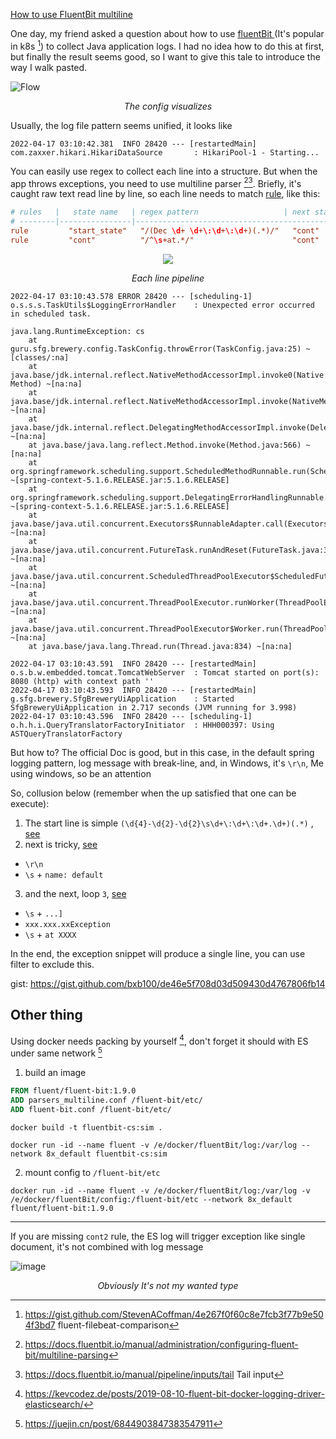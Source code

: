 [How to use FluentBit multiline](https://github.com/bxb100/blog/issues/15)

One day, my friend asked a question about how to use [fluentBit ](https://fluentbit.io/) (It's popular in k8s [^1]) to collect Java application logs. I had no idea how to do this at first, but finally the result seems good, so I want to give this tale to introduce the way I walk pasted.

![Flow](https://user-images.githubusercontent.com/20685961/163699255-57467f29-4d24-4948-aa27-62aa8d3e9b75.png)
<p align="center"><em>The config visualizes</em></p>

Usually, the log file pattern seems unified, it looks like 

`2022-04-17 03:10:42.381  INFO 28420 --- [restartedMain] com.zaxxer.hikari.HikariDataSource       : HikariPool-1 - Starting...`

You can easily use regex to collect each line into a structure. But when the app throws exceptions, you need to use multiline parser [^2][^3]. Briefly, it's caught raw text read line by line, so each line needs to match [rule](https://docs.fluentbit.io/manual/administration/configuring-fluent-bit/multiline-parsing#rules-definition), like this:

```conf
# rules   |   state name   | regex pattern                   | next state
# --------|----------------|---------------------------------------------
rule         "start_state"   "/(Dec \d+ \d+\:\d+\:\d+)(.*)/"   "cont"
rule         "cont"          "/^\s+at.*/"                      "cont"
```

<p align="center">
<img src="https://user-images.githubusercontent.com/20685961/163700092-d1875099-1775-4c9a-8926-6fa7b6d0b9d0.png">
<p align="center"><em>Each line pipeline</em></p>
</p>


```log
2022-04-17 03:10:43.578 ERROR 28420 --- [scheduling-1] o.s.s.s.TaskUtils$LoggingErrorHandler    : Unexpected error occurred in scheduled task.

java.lang.RuntimeException: cs
	at guru.sfg.brewery.config.TaskConfig.throwError(TaskConfig.java:25) ~[classes/:na]
	at java.base/jdk.internal.reflect.NativeMethodAccessorImpl.invoke0(Native Method) ~[na:na]
	at java.base/jdk.internal.reflect.NativeMethodAccessorImpl.invoke(NativeMethodAccessorImpl.java:62) ~[na:na]
	at java.base/jdk.internal.reflect.DelegatingMethodAccessorImpl.invoke(DelegatingMethodAccessorImpl.java:43) ~[na:na]
	at java.base/java.lang.reflect.Method.invoke(Method.java:566) ~[na:na]
	at org.springframework.scheduling.support.ScheduledMethodRunnable.run(ScheduledMethodRunnable.java:84) ~[spring-context-5.1.6.RELEASE.jar:5.1.6.RELEASE]
	at org.springframework.scheduling.support.DelegatingErrorHandlingRunnable.run(DelegatingErrorHandlingRunnable.java:54) ~[spring-context-5.1.6.RELEASE.jar:5.1.6.RELEASE]
	at java.base/java.util.concurrent.Executors$RunnableAdapter.call(Executors.java:515) ~[na:na]
	at java.base/java.util.concurrent.FutureTask.runAndReset(FutureTask.java:305) ~[na:na]
	at java.base/java.util.concurrent.ScheduledThreadPoolExecutor$ScheduledFutureTask.run(ScheduledThreadPoolExecutor.java:305) ~[na:na]
	at java.base/java.util.concurrent.ThreadPoolExecutor.runWorker(ThreadPoolExecutor.java:1128) ~[na:na]
	at java.base/java.util.concurrent.ThreadPoolExecutor$Worker.run(ThreadPoolExecutor.java:628) ~[na:na]
	at java.base/java.lang.Thread.run(Thread.java:834) ~[na:na]

2022-04-17 03:10:43.591  INFO 28420 --- [restartedMain] o.s.b.w.embedded.tomcat.TomcatWebServer  : Tomcat started on port(s): 8080 (http) with context path ''
2022-04-17 03:10:43.593  INFO 28420 --- [restartedMain] g.sfg.brewery.SfgBreweryUiApplication    : Started SfgBreweryUiApplication in 2.717 seconds (JVM running for 3.998)
2022-04-17 03:10:43.596  INFO 28420 --- [scheduling-1] o.h.h.i.QueryTranslatorFactoryInitiator  : HHH000397: Using ASTQueryTranslatorFactory
```

But how to? The official Doc is good, but in this case, in the default spring logging pattern, log message with break-line, and, in Windows, it's `\r\n`, Me using windows, so be an attention

So, collusion below (remember when the up satisfied that one can be execute):
1. The start line is simple `(\d{4}-\d{2}-\d{2}\s\d+\:\d+\:\d+.\d+)(.*)` , [see](https://rubular.com/r/48Q24T9wXBsle9)
2. next is tricky, [see](https://rubular.com/r/YNoxsscZcVtlbY)
  * `\r\n`
  * `\s` + `name: default`
3. and the next, loop `3`, [see](https://rubular.com/r/NXxvOGLOyThUzm)
  * `\s` + `...]`
  * `xxx.xxx.xxException`
  * `\s` + `at XXXX`

In the end, the exception snippet will produce a single line, you can use filter to exclude this.

gist: https://gist.github.com/bxb100/de46e5f708d03d509430d4767806fb14


## Other thing
Using docker needs packing by yourself [^4], don't forget it should with ES under same network [^5]

1. build an image

```Dockerfile
FROM fluent/fluent-bit:1.9.0
ADD parsers_multiline.conf /fluent-bit/etc/
ADD fluent-bit.conf /fluent-bit/etc/
```

`docker build -t fluentbit-cs:sim .`

`docker run -id --name fluent -v /e/docker/fluentBit/log:/var/log --network 8x_default fluentbit-cs:sim`

2. mount config to `/fluent-bit/etc`

`docker run -id --name fluent -v /e/docker/fluentBit/log:/var/log -v /e/docker/fluentBit/config:/fluent-bit/etc --network 8x_default fluent/fluent-bit:1.9.0`

---

If you are missing `cont2` rule, the ES log will trigger exception like single document, it's not combined with log message

![image](https://user-images.githubusercontent.com/20685961/163700773-a1c6520b-4830-4700-ad19-0d100b72db60.png)
<p align="center"><em>Obviously It's not my wanted type</em></p>



[^1]: https://gist.github.com/StevenACoffman/4e267f0f60c8e7fcb3f77b9e504f3bd7 fluent-filebeat-comparison
[^2]: https://docs.fluentbit.io/manual/administration/configuring-fluent-bit/multiline-parsing
[^3]: https://docs.fluentbit.io/manual/pipeline/inputs/tail Tail input
[^4]: https://kevcodez.de/posts/2019-08-10-fluent-bit-docker-logging-driver-elasticsearch/
[^5]: https://juejin.cn/post/6844903847383547911


